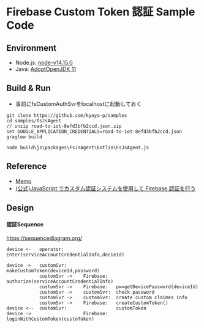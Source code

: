 Firebase Custom Token 認証 Sample Code
====

Environment
----
- Node.js: [node-v14.15.0](https://nodejs.org/ja/download/)
- Java: [AdoptOpenJDK 11](https://adoptopenjdk.net/)

Build & Run
----
- 事前にfsCustomAuthSvrをlocalhostに起動しておく

```
git clone https://github.com/kyoya-p/samples
cd samples/fsJsAgent
// unzip road-to-iot-8efd3bfb2ccd.json.zip
set GOOGLE_APPLICATION_CREDENTIALS=road-to-iot-8efd3bfb2ccd.json
graglew build

node build\js\packages\FsJsAgent\kotlin\FsJsAgent.js
```

Reference
----
- [Memo](https://qiita.com/shokkaa/private/f3d46cbf31e706498c16)
- [(公式)JavaScript でカスタム認証システムを使用して Firebase 認証を行う](https://firebase.google.com/docs/auth/web/custom-auth?hl=ja)



Design
----
#### 認証Sequence

https://sequencediagram.org/

```sequence:
device <-   operator:                   Enter(serviceAccountCredentialInfo,decieId)

device ->   customSvr:                  makeCustomToken(deviceId,password)
            customSvr ->    Firebase:   authorize(serviceAccountCredentialInfo)
            customSvr ->    Firebase:   pw=getDevicePassword(deviceId)
            customSvr ->    customSvr:  check password
            customSvr ->    customSvr:  create custom claimes info
            customSvr ->    Firebase:   createCustomToken()
device <--  customSvr:                  customToken
device ->                   Firebase:   loginWithCustomToken(custoToken)
```

